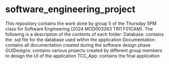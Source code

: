 # software_engineering_project
This repository contains the work done by group 5 of the Thursday 5PM class for Software Engineering (2024 MOD003263 TRI1 F01CAM).
The following is a description of the contents of each folder:
Database: contains the .sql file for the database used within the application
Documentation: contains all documentation created during the software design phase
GUIDesigns: contains various projects created by different group members to design the UI of the application
TCC_App: contains the final application
